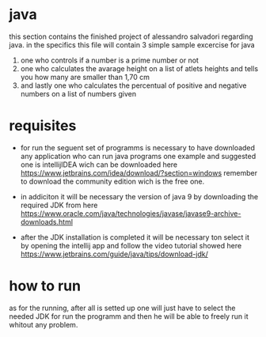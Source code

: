 # java

this section contains the finished project of alessandro salvadori regarding java.
in the specifics this file will contain 3 simple sample excercise for java

1. one who controls if a number is a prime number  or not
2. one who calculates the avarage height on a list of atlets heights and tells you how many are smaller than 1,70 cm
3. and lastly one who calculates the percentual of positive and negative numbers on a list of numbers given

# requisites

* for run the seguent set of programms is necessary to have downloaded any application who can run java programs
one example and suggested one is intellijIDEA wich can be 
downloaded here https://www.jetbrains.com/idea/download/?section=windows
remember to download the community edition wich is the free one.

* in addiciton it will be necessary the version of java 9 by downloading the required JDK 
from here https://www.oracle.com/java/technologies/javase/javase9-archive-downloads.html

* after the JDK installation is completed it will be necessary ton select it by opening the intellij app and follow the video tutorial 
showed here https://www.jetbrains.com/guide/java/tips/download-jdk/

# how to run

as for the running, after all is setted up one will just have to select the needed JDK for run the programm and then he will be
able to freely run it whitout any problem.
